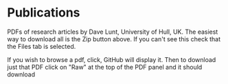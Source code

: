 Publications
============

PDFs of research articles by Dave Lunt, University of Hull, UK.
The easiest way to download all is the Zip button above. If you can't see this check that the Files tab is selected.

If you wish to browse a pdf, click, GitHub will display it. Then to download just that PDF click on "Raw" at the top of the PDF panel and it should download
